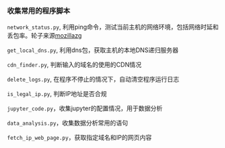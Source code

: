 ### 收集常用的程序脚本

`network_status.py`, 利用ping命令，测试当前主机的网络环境，包括网络时延和丢包率。轮子来源[mozillazg](https://github.com/mozillazg/justping/)

`get_local_dns.py`, 利用dns包，获取主机的本地DNS递归服务器

`cdn_finder.py`, 判断输入的域名的使用的CDN情况

`delete_logs.py`, 在程序不停止的情况下，自动清空程序运行日志

`is_legal_ip.py`, 判断IP地址是否合规

`jupyter_code.py`，收集jupyter的配置情况，用于数据分析

`data_analysis.py`，收集数据分析常用的语句

`fetch_ip_web_page.py`，获取指定域名和IP的网页内容

